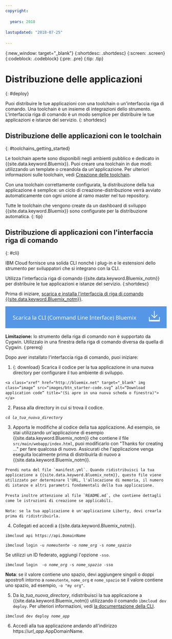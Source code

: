```yaml
---
copyright:

  years: 2018

lastupdated: "2018-07-25"

---
```


{:new_window: target="_blank"}
{:shortdesc: .shortdesc}
{:screen: .screen}
{:codeblock: .codeblock}
{:pre: .pre}
{:tip: .tip}

# Distribuzione delle applicazioni
{: #deploy}

Puoi distribuire le tue applicazioni con una toolchain o un'interfaccia riga di comando. Una toolchain è un insieme di integrazioni dello strumento. L'interfaccia riga di comando è un modo semplice per distribuire le tue applicazioni e istanze del servizio.
{: shortdesc}

## Distribuzione delle applicazioni con le toolchain
{: #toolchains_getting_started}

Le toolchain aperte sono disponibili negli ambienti pubblico e dedicato in {{site.data.keyword.Bluemix}}. Puoi creare una toolchain in due modi: utilizzando un template o creandola da un'applicazione. Per ulteriori informazioni sulle toolchain, vedi [Creazione delle toolchain](../services/ContinuousDelivery/toolchains_working.html#toolchains_getting_started).

Con una toolchain correttamente configurata, la distribuzione della tua applicazione è semplice: un ciclo di creazione-distribuzione verrà avviato automaticamente con ogni unione al ramo master nel tuo repository.

Tutte le toolchain che vengono create da un dashboard di sviluppo {{site.data.keyword.Bluemix}} sono configurate per la distribuzione automatica.
{: tip}

## Distribuzione di applicazioni con l'interfaccia riga di comando
{: #cli}

IBM Cloud fornisce una solida CLI nonché i plug-in e le estensioni dello strumento per sviluppatori che si integrano con la CLI.

Utilizza l'interfaccia riga di comando {{site.data.keyword.Bluemix_notm}} per distribuire le tue applicazioni e istanze del servizio.
{:shortdesc}

Prima di iniziare, [scarica e installa l'interfaccia di riga di comando {{site.data.keyword.Bluemix_notm}}](/docs/cli/index.html).

<p>
<a class="xref" href="https://console.bluemix.net/docs/cli/index.html#overview" target="_blank" title="(Si apre in una nuova scheda o finestra)"><img class="image" src="images/btn_bx_commandline.svg" alt="Scarica IBM Cloud Developer Tools" /></a>
</p>

**Limitazione:** lo strumento della riga di comando non è supportato da Cygwin. Utilizzalo in una finestra della riga di comando diversa da quella di Cygwin.
{:prereq}

Dopo aver installato l'interfaccia riga di comando, puoi iniziare:

  1. {: download} Scarica il codice per la tua applicazione in una nuova directory per configurare il tuo ambiente di sviluppo.

    <a class="xref" href="http://bluemix.net" target="_blank" img class=“image” src=“images/btn_starter-code.svg” alt=“Download application code” title="(Si apre in una nuova scheda o finestra)"></a>

  2. Passa alla directory in cui si trova il codice.

  <pre class="pre"><code class="hljs">cd <var class="keyword varname">la_tua_nuova_directory</var></code></pre>

  3.  Apporta le modifiche al codice della tua applicazione. Ad esempio, se stai utilizzando un'applicazione di esempio {{site.data.keyword.Bluemix_notm}} che contiene il file `src/main/webapp/index.html`, puoi modificarlo con "Thanks for creating ..." per fare qualcosa di nuovo. Assicurati che l'applicazione venga eseguita localmente prima di distribuirla di nuovo a {{site.data.keyword.Bluemix_notm}}.

    Prendi nota del file `manifest.yml`. Quando ridistribuisci la tua applicazione a {{site.data.keyword.Bluemix_notm}}, questo file viene utilizzato per determinare l'URL, l'allocazione di memoria, il numero di istanze e altri parametri fondamentali della tua applicazione.

    Presta inoltre attenzione al file `README.md`, che contiene dettagli come le istruzioni di creazione se applicabili.

    Nota: se la tua applicazione è un'applicazione Liberty, devi crearla prima di ridistribuirla.

  4. Collegati ed accedi a {{site.data.keyword.Bluemix_notm}}.

  <pre class="pre"><code class="hljs">ibmcloud api https://api.<span class="keyword" data-hd-keyref="DomainName">DomainName</span></code></pre>

  <pre class="pre"><code class="hljs">ibmcloud login -u <var class="keyword varname" data-hd-keyref="user_ID">nomeutente</var> -o <var class="keyword varname" data-hd-keyref="org_name">nome_org</var> -s <var class="keyword varname" data-hd-keyref="space_name">nome_spazio</var></code></pre>

  Se utilizzi un ID federato, aggiungi l'opzione `-sso`.

  <pre class="pre"><code class="hljs">ibmcloud login  -o <var class="keyword varname" data-hd-keyref="org_name">nome_org</var> -s <var class="keyword varname" data-hd-keyref="space_name">nome_spazio</var> -sso</code></pre>

  **Nota**: se il valore contiene uno spazio, devi aggiungere singoli o doppi apostrofi intorno a `nomeutente`, `nome_org` e  `nome_spazio` se il valore contiene uno spazio, ad esempio, `-o "my org"`.

  5. Da <var class="keyword varname">la_tua_nuova_directory</var>, ridistribuisci la tua applicazione a {{site.data.keyword.Bluemix_notm}} utilizzando il comando `ibmcloud dev deploy`. Per ulteriori informazioni, vedi [la documentazione della CLI](/docs/cli/idt/commands.html#deploy).

  <pre class="pre"><code class="hljs">ibmcloud dev deploy <var class="keyword varname" data-hd-keyref="app_name">nome_app</var></code></pre>

  6. Accedi alla tua applicazione andando all'indirizzo https://<var class="keyword varname" data-hd-keyref="app_url">url_app</var>.<span class="keyword" data-hd-keyref="APPDomain">AppDomainName</span>.
